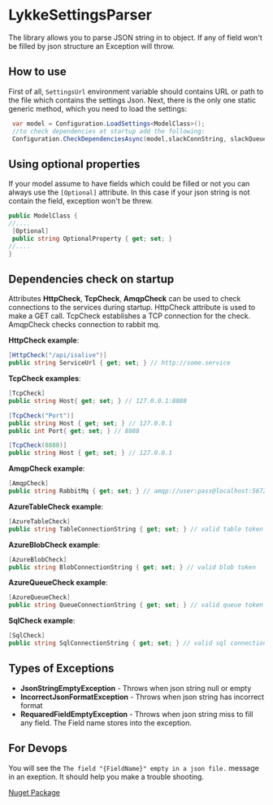 # LykkeSettingsParser
The library allows you to parse JSON string in to object. If any of field won't be filled by json structure an Exception will throw.
## How to use
First of all, ```SettingsUrl``` environment variable should contains URL or path to the file which contains the settings Json.
Next, there is the only one static generic method, which you need to load the settings:
```cs
 var model = Configuration.LoadSettings<ModelClass>();
 //to check dependencies at startup add the following:
 Configuration.CheckDependenciesAsync(model,slackConnString, slackQueueName, senderName);
```
## Using optional properties
If your model assume to have fields which could be filled or not you can always use the `[Optional]` attribute. In this case if your json string is not contain the field, exception won't be threw.
```cs
public ModelClass {
//....
 [Optional]
 public string OptionalProperty { get; set; }
//....
}
```

## Dependencies check on startup
Attributes **HttpCheck**, **TcpCheck**, **AmqpCheck** can be used to check connections to the services during startup.
HttpCheck attribute is used to make a GET call. TcpCheck establishes a TCP connection for the check. AmqpCheck checks connection to rabbit mq. 

**HttpCheck example**:
```csharp
[HttpCheck("/api/isalive")]
public string ServiceUrl { get; set; } // http://some.service
```

**TcpCheck examples**:
```csharp
[TcpCheck]
public string Host{ get; set; } // 127.0.0.1:8888

[TcpCheck("Port")]
public string Host { get; set; } // 127.0.0.1
public int Port{ get; set; } // 8888

[TcpCheck(8888)]
public string Host { get; set; } // 127.0.0.1
```

**AmqpCheck example**:
```csharp
[AmqpCheck]
public string RabbitMq { get; set; } // amqp://user:pass@localhost:5672
```

**AzureTableCheck example**:
```csharp
[AzureTableCheck]
public string TableConnectionString { get; set; } // valid table token
```

**AzureBlobCheck example**:
```csharp
[AzureBlobCheck]
public string BlobConnectionString { get; set; } // valid blob token
```

**AzureQueueCheck example**:
```csharp
[AzureQueueCheck]
public string QueueConnectionString { get; set; } // valid queue token
```

**SqlCheck example**:
```csharp
[SqlCheck]
public string SqlConnectionString { get; set; } // valid sql connection string
```

## Types of Exceptions
- **JsonStringEmptyException** - Throws when json string null or empty
- **IncorrectJsonFormatException** - Throws when json string has incorrect format
- **RequaredFieldEmptyException** - Throws when json string miss to fill any field. The Field name stores into the exception.

## For Devops
You will see the `The field "{FieldName}" empty in a json file.` message in an exeption. It should help you make a trouble shooting.

[Nuget Package](https://www.nuget.org/packages/Lykke.SettingsReader/)


